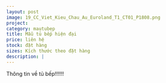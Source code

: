 ```yaml
---
layout: post
image: 19_CC_Viet_Kieu_Chau_Au_Euroland_T1_CT01_P1808.png
project:
category: mautubep
title: Mẫu tủ bếp hiện đại
price: liên hệ
stock: đặt hàng
sizes: Kích thước theo đặt hàng
description: |
---
```

Thông tin về tủ bếp!!!!!!